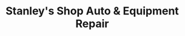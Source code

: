---
title: "Stanley's Shop Auto & Equipment Repair"
url: /king-william/stanleys-shop-auto-and-equipment-repair/
shop: car repair
---